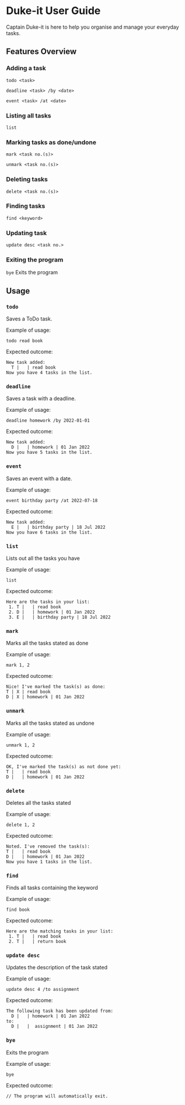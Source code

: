 # Duke-it User Guide
Captain Duke-it is here to help you organise and manage your everyday tasks.

## Features Overview

### Adding a task

`todo <task>`

`deadline <task> /by <date>` 

`event <task> /at <date>`

### Listing all tasks

`list`

### Marking tasks as done/undone

`mark <task no.(s)>` 

`unmark <task no.(s)>`

### Deleting tasks

`delete <task no.(s)>`

### Finding tasks

`find <keyword>`

### Updating task

`update desc <task no.>` 

### Exiting the program

`bye` Exits the program


## Usage

### `todo`

Saves a ToDo task.

Example of usage: 

`todo read book`

Expected outcome:

```
New task added:
  T |   | read book
Now you have 4 tasks in the list.
```

### `deadline`

Saves a task with a deadline.

Example of usage:

`deadline homework /by 2022-01-01`

Expected outcome:

```
New task added:
  D |   | homework | 01 Jan 2022
Now you have 5 tasks in the list.
```

### `event`

Saves an event with a date.

Example of usage:

`event birthday party /at 2022-07-18`

Expected outcome:

```
New task added:
  E |   | birthday party | 18 Jul 2022
Now you have 6 tasks in the list.
```

### `list`

Lists out all the tasks you have


Example of usage:

`list`

Expected outcome:

```
Here are the tasks in your list:
 1. T |   | read book
 2. D |   | homework | 01 Jan 2022
 3. E |   | birthday party | 18 Jul 2022
```

### `mark`

Marks all the tasks stated as done

Example of usage:

`mark 1, 2`

Expected outcome:

```
Nice! I've marked the task(s) as done: 
T | X | read book
D | X | homework | 01 Jan 2022
```

### `unmark`

Marks all the tasks stated as undone

Example of usage:

`unmark 1, 2`

Expected outcome:

```
OK, I've marked the task(s) as not done yet: 
T |   | read book
D |   | homework | 01 Jan 2022
```

### `delete`

Deletes all the tasks stated

Example of usage:

`delete 1, 2`

Expected outcome:

```
Noted. I've removed the task(s):
T |   | read book
D |   | homework | 01 Jan 2022
Now you have 1 tasks in the list.
```

### `find`

Finds all tasks containing the keyword

Example of usage:

`find book`

Expected outcome:

```
Here are the matching tasks in your list:
 1. T |   | read book
 2. T |   | return book
```

### `update desc`

Updates the description of the task stated

Example of usage:

`update desc 4 /to assignment`

Expected outcome:

```
The following task has been updated from:
  D |   | homework | 01 Jan 2022
to: 
  D |   |  assignment | 01 Jan 2022
```

### `bye`

Exits the program

Example of usage:

`bye`

Expected outcome:

```
// The program will automatically exit.
```